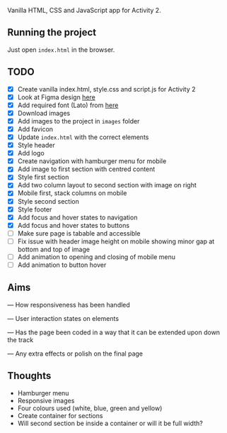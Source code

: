 Vanilla HTML, CSS and JavaScript app for Activity 2.

## Running the project

Just open `index.html` in the browser.

## TODO

- [x] Create vanilla index.html, style.css and script.js for Activity 2
- [x] Look at Figma design [here](https://www.figma.com/design/iQPrgytm6aAaivfU5p1Hzj/FED-Practical?node-id=0-1&node-type=canvas&t=KS258pfsqpfYjNIX-0)
- [x] Add required font (Lato) from [here](https://fonts.google.com/specimen/Lato)
- [x] Download images
- [x] Add images to the project in `images` folder
- [x] Add favicon
- [x] Update `index.html` with the correct elements
- [x] Style header
- [x] Add logo
- [x] Create navigation with hamburger menu for mobile
- [x] Add image to first section with centred content
- [x] Style first section
- [x] Add two column layout to second section with image on right
- [x] Mobile first, stack columns on mobile
- [x] Style second section
- [x] Style footer
- [x] Add focus and hover states to navigation
- [x] Add focus and hover states to buttons
- [ ] Make sure page is tabable and accessible
- [ ] Fix issue with header image height on mobile showing minor gap at bottom and top of image
- [ ] Add animation to opening and closing of mobile menu
- [ ] Add animation to button hover

## Aims

— How responsiveness has been handled

— User interaction states on elements

— Has the page been coded in a way that it can be extended upon
down the track

— Any extra effects or polish on the final page

## Thoughts

- Hamburger menu
- Responsive images
- Four colours used (white, blue, green and yellow)
- Create container for sections
- Will second section be inside a container or will it be full width?
